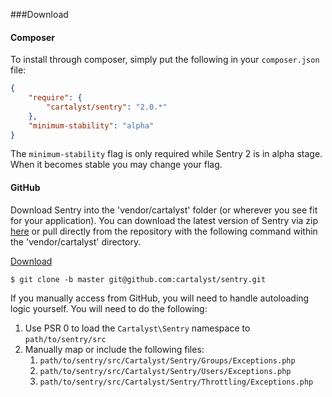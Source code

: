 ###Download

#### Composer

To install through composer, simply put the following in your `composer.json` file:

```json
{
	"require": {
		"cartalyst/sentry": "2.0.*"
	},
	"minimum-stability": "alpha"
}
```

The `minimum-stability` flag is only required while Sentry 2 is in alpha stage. When it becomes stable you may change your flag.

#### GitHub

Download Sentry into the 'vendor/cartalyst' folder (or wherever you see fit for your application). You can download the latest version of Sentry via zip [here](https://github.com/cartalyst/sentry) or pull directly from the repository with the following command within the 'vendor/cartalyst' directory.

[Download](https://github.com/cartalyst/sentry/zipball/master)

    $ git clone -b master git@github.com:cartalyst/sentry.git

If you manually access from GitHub, you will need to handle autoloading logic yourself. You will need to do the following:

1. Use PSR 0 to load the `Cartalyst\Sentry` namespace to `path/to/sentry/src`
2. Manually map or include the following files:
   1. `path/to/sentry/src/Cartalyst/Sentry/Groups/Exceptions.php`
   2. `path/to/sentry/src/Cartalyst/Sentry/Users/Exceptions.php`
   3. `path/to/sentry/src/Cartalyst/Sentry/Throttling/Exceptions.php`